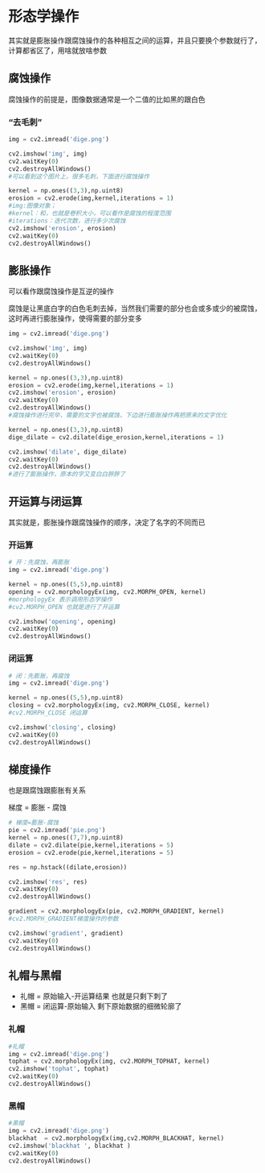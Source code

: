# 形态学操作

其实就是膨胀操作跟腐蚀操作的各种相互之间的运算，并且只要换个参数就行了，计算都省区了，用啥就放啥参数





## 腐蚀操作

腐蚀操作的前提是，图像数据通常是一个二值的比如黑的跟白色

### “去毛刺”

~~~python
img = cv2.imread('dige.png')

cv2.imshow('img', img)
cv2.waitKey(0)
cv2.destroyAllWindows()
#可以看到这个图片上，很多毛刺，下面进行腐蚀操作

kernel = np.ones((3,3),np.uint8) 
erosion = cv2.erode(img,kernel,iterations = 1)
#img:图像对象；
#kernel：和，也就是卷积大小，可以看作是腐蚀的程度范围
#iterations：迭代次数，进行多少次腐蚀
cv2.imshow('erosion', erosion)
cv2.waitKey(0)
cv2.destroyAllWindows()
~~~



## 膨胀操作

可以看作跟腐蚀操作是互逆的操作

腐蚀是让黑底白字的白色毛刺去掉，当然我们需要的部分也会或多或少的被腐蚀，这时再进行膨胀操作，使得需要的部分变多

~~~python
img = cv2.imread('dige.png')

cv2.imshow('img', img)
cv2.waitKey(0)
cv2.destroyAllWindows()

kernel = np.ones((3,3),np.uint8) 
erosion = cv2.erode(img,kernel,iterations = 1)
cv2.imshow('erosion', erosion)
cv2.waitKey(0)
cv2.destroyAllWindows()
#腐蚀操作进行完毕，需要的文字也被腐蚀，下边进行膨胀操作再把原来的文字优化

kernel = np.ones((3,3),np.uint8) 
dige_dilate = cv2.dilate(dige_erosion,kernel,iterations = 1)

cv2.imshow('dilate', dige_dilate)
cv2.waitKey(0)
cv2.destroyAllWindows()
#进行了膨胀操作，原本的字又变白白胖胖了
~~~

## 开运算与闭运算

其实就是，膨胀操作跟腐蚀操作的顺序，决定了名字的不同而已

### 开运算

~~~python
# 开：先腐蚀，再膨胀
img = cv2.imread('dige.png')

kernel = np.ones((5,5),np.uint8) 
opening = cv2.morphologyEx(img, cv2.MORPH_OPEN, kernel)
#morphologyEx 表示调用形态学操作
#cv2.MORPH_OPEN 也就是进行了开运算

cv2.imshow('opening', opening)
cv2.waitKey(0)
cv2.destroyAllWindows()
~~~

### 闭运算

~~~python
# 闭：先膨胀，再腐蚀
img = cv2.imread('dige.png')

kernel = np.ones((5,5),np.uint8) 
closing = cv2.morphologyEx(img, cv2.MORPH_CLOSE, kernel)
#cv2.MORPH_CLOSE 闭运算

cv2.imshow('closing', closing)
cv2.waitKey(0)
cv2.destroyAllWindows()
~~~

## 梯度操作

也是跟腐蚀跟膨胀有关系

梯度 = 膨胀 - 腐蚀

~~~python
# 梯度=膨胀-腐蚀
pie = cv2.imread('pie.png')
kernel = np.ones((7,7),np.uint8) 
dilate = cv2.dilate(pie,kernel,iterations = 5)
erosion = cv2.erode(pie,kernel,iterations = 5)

res = np.hstack((dilate,erosion))

cv2.imshow('res', res)
cv2.waitKey(0)
cv2.destroyAllWindows()

gradient = cv2.morphologyEx(pie, cv2.MORPH_GRADIENT, kernel)
#cv2.MORPH_GRADIENT梯度操作的参数

cv2.imshow('gradient', gradient)
cv2.waitKey(0)
cv2.destroyAllWindows()
~~~



## 礼帽与黑帽

- 礼帽 = 原始输入-开运算结果  也就是只剩下刺了
- 黑帽 = 闭运算-原始输入 剩下原始数据的细微轮廓了

### 礼帽

~~~python
#礼帽
img = cv2.imread('dige.png')
tophat = cv2.morphologyEx(img, cv2.MORPH_TOPHAT, kernel)
cv2.imshow('tophat', tophat)
cv2.waitKey(0)
cv2.destroyAllWindows()
~~~

### 黑帽

~~~python
#黑帽
img = cv2.imread('dige.png')
blackhat  = cv2.morphologyEx(img,cv2.MORPH_BLACKHAT, kernel)
cv2.imshow('blackhat ', blackhat )
cv2.waitKey(0)
cv2.destroyAllWindows()
~~~

